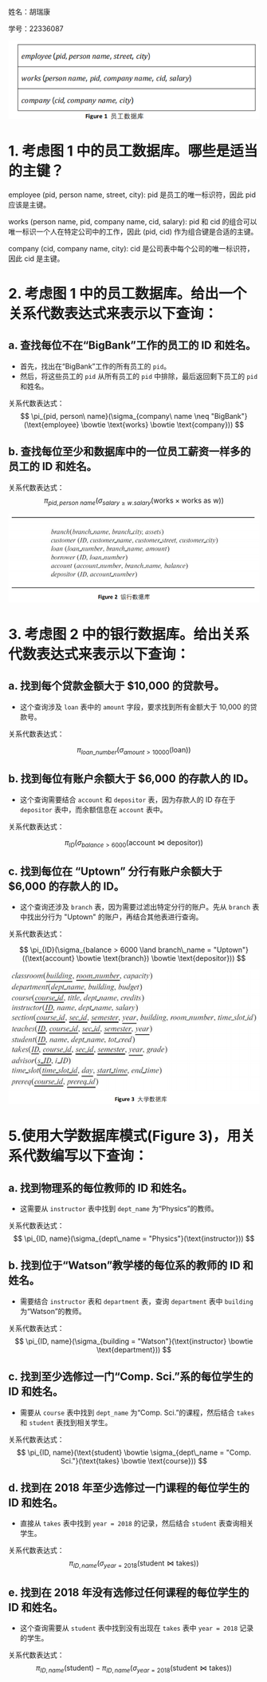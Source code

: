 姓名：胡瑞康

学号：22336087

![alt text](1.png)

# 1. 考虑图 1 中的员工数据库。哪些是适当的主键？

employee (pid, person name, street, city): pid 是员工的唯一标识符，因此 pid 应该是主键。

works (person name, pid, company name, cid, salary): pid 和 cid 的组合可以唯一标识一个人在特定公司中的工作，因此 (pid, cid) 作为组合键是合适的主键。

company (cid, company name, city): cid 是公司表中每个公司的唯一标识符，因此 cid 是主键。

# 2. 考虑图 1 中的员工数据库。给出一个关系代数表达式来表示以下查询：

## a. 查找每位不在“BigBank”工作的员工的 ID 和姓名。

- 首先，找出在“BigBank”工作的所有员工的 `pid`。
- 然后，将这些员工的 `pid` 从所有员工的 `pid` 中排除，最后返回剩下员工的 `pid` 和姓名。

关系代数表达式：
$$
\pi_{pid, person\ name}(\sigma_{company\ name \neq "BigBank"}(\text{employee} \bowtie \text{works} \bowtie \text{company}))
$$


## b. 查找每位至少和数据库中的一位员工薪资一样多的员工的 ID 和姓名。


关系代数表达式：
$$
\pi_{pid, person\ name}(\sigma_{salary \geq w.salary}(\text{works} \times \text{works\ as\ w}))
$$

![alt text](2.png)

# 3. 考虑图 2 中的银行数据库。给出关系代数表达式来表示以下查询：

## a. 找到每个贷款金额大于 $10,000 的贷款号。

- 这个查询涉及 `loan` 表中的 `amount` 字段，要求找到所有金额大于 10,000 的贷款号。

关系代数表达式：

$$
\pi_{loan\_number}(\sigma_{amount > 10000}(\text{loan}))
$$

## b. 找到每位有账户余额大于 $6,000 的存款人的 ID。

- 这个查询需要结合 `account` 和 `depositor` 表，因为存款人的 ID 存在于 `depositor` 表中，而余额信息在 `account` 表中。

关系代数表达式：

$$
\pi_{ID}(\sigma_{balance > 6000}(\text{account} \bowtie \text{depositor}))
$$

## c. 找到每位在 “Uptown” 分行有账户余额大于 $6,000 的存款人的 ID。

- 这个查询还涉及 `branch` 表，因为需要过滤出特定分行的账户。先从 `branch` 表中找出分行为 "Uptown" 的账户，再结合其他表进行查询。

关系代数表达式：

$$
\pi_{ID}(\sigma_{balance > 6000 \land branch\_name = "Uptown"}((\text{account} \bowtie \text{branch}) \bowtie \text{depositor}))
$$


![alt text](3.png)

# 5.使用大学数据库模式(Figure 3)，用关系代数编写以下查询：

## a. 找到物理系的每位教师的 ID 和姓名。
- 这需要从 `instructor` 表中找到 `dept_name` 为“Physics”的教师。

关系代数表达式：
$$
\pi_{ID, name}(\sigma_{dept\_name = "Physics"}(\text{instructor}))
$$

## b. 找到位于“Watson”教学楼的每位系的教师的 ID 和姓名。
- 需要结合 `instructor` 表和 `department` 表，查询 `department` 表中 `building` 为“Watson”的教师。

关系代数表达式：
$$
\pi_{ID, name}(\sigma_{building = "Watson"}(\text{instructor} \bowtie \text{department}))
$$

## c. 找到至少选修过一门“Comp. Sci.”系的每位学生的 ID 和姓名。
- 需要从 `course` 表中找到 `dept_name` 为“Comp. Sci.”的课程，然后结合 `takes` 和 `student` 表找到相关学生。

关系代数表达式：
$$
\pi_{ID, name}(\text{student} \bowtie \sigma_{dept\_name = "Comp. Sci."}(\text{takes} \bowtie \text{course}))
$$

## d. 找到在 2018 年至少选修过一门课程的每位学生的 ID 和姓名。
- 直接从 `takes` 表中找到 `year = 2018` 的记录，然后结合 `student` 表查询相关学生。

关系代数表达式：
$$
\pi_{ID, name}(\sigma_{year = 2018}(\text{student} \bowtie \text{takes}))
$$

## e. 找到在 2018 年没有选修过任何课程的每位学生的 ID 和姓名。
- 这个查询需要从 `student` 表中找到没有出现在 `takes` 表中 `year = 2018` 记录的学生。

关系代数表达式：
$$
\pi_{ID, name}(\text{student}) - \pi_{ID, name}(\sigma_{year = 2018}(\text{student} \bowtie \text{takes}))
$$
